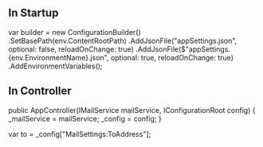  ## In Startup
 var builder = new ConfigurationBuilder()
                .SetBasePath(env.ContentRootPath)
                .AddJsonFile("appSettings.json", optional: false, reloadOnChange: true)
                .AddJsonFile($"appSettings.{env.EnvironmentName}.json", optional: true, reloadOnChange: true)
                .AddEnvironmentVariables();

## In Controller

public AppController(IMailService mailService, IConfigurationRoot config)
        {   
            _mailService = mailService;
            _config = config;
        }

var to = _config["MailSettings:ToAddress"];